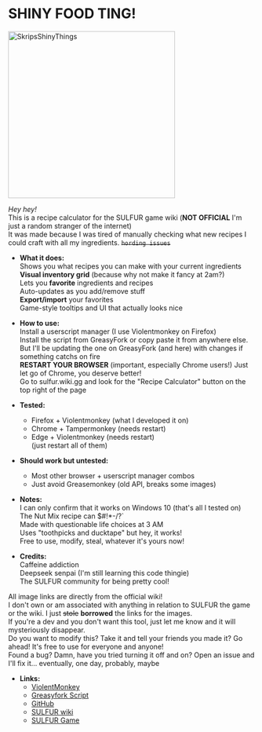 # SHINY FOOD TING!  

<img width="340" height="340" alt="SkripsShinyThings" src="https://github.com/user-attachments/assets/d866e703-8778-418b-86be-c127677e1d0d" />  

*Hey hey!*  
This is a recipe calculator for the SULFUR game wiki (**NOT OFFICIAL** I'm just a random stranger of the internet)  
It was made because I was tired of manually checking what new recipes I could craft with all my ingredients. ~~`hording issues`~~  




- **What it does:**  
Shows you what recipes you can make with your current ingredients  
**Visual inventory grid** (because why not make it fancy at 2am?)  
Lets you **favorite** ingredients and recipes  
Auto-updates as you add/remove stuff  
**Export/import** your favorites  
Game-style tooltips and UI that actually looks nice  

- **How to use:**  
Install a userscript manager (I use Violentmonkey on Firefox)  
Install the script from GreasyFork or copy paste it from anywhere else.   
But I'll be updating the one on GreasyFork (and here) with changes if something catchs on fire  
**RESTART YOUR BROWSER** (important, especially Chrome users!) Just let go of Chrome, you deserve better!  
Go to sulfur.wiki.gg and look for the "Recipe Calculator" button on the top right of the page  

- **Tested:**  
  - Firefox + Violentmonkey (what I developed it on)  
  - Chrome + Tampermonkey (needs restart)  
  - Edge + Violentmonkey (needs restart)  
(just restart all of them)  

- **Should work but untested:**  
  - Most other browser + userscript manager combos  
  - Just avoid Greasemonkey (old API, breaks some images)  

- **Notes:**  
I can only confirm that it works on Windows 10 (that's all I tested on)    
The Nut Mix recipe can $#!*-/?`  
Made with questionable life choices at 3 AM  
Uses "toothpicks and ducktape" but hey, it works!  
Free to use, modify, steal, whatever it's yours now!  

- **Credits:**  
Caffeine addiction  
Deepseek senpai (I'm still learning this code thingie)  
The SULFUR community for being pretty cool!  

All image links are directly from the official wiki!  
I don't own or am associated with anything in relation to SULFUR the game or the wiki. I just ~~stole~~ **borrowed** the links for the images.  
If you're a dev and you don't want this tool, just let me know and it will mysteriously disappear.    
Do you want to modify this? Take it and tell your friends you made it? Go ahead! It's free to use for everyone and anyone!  
Found a bug? Damn, have you tried turning it off and on? Open an issue and I'll fix it... eventually, one day, probably, maybe  

- **Links:**  
  - [ViolentMonkey](https://violentmonkey.github.io/)  
  - [Greasyfork Script](https://greasyfork.org/en/scripts/549037-sulfur-recipe-calculator-v4-0-1)  
  - [GitHub](https://github.com/Okagame/Sulfur-Recipe-Calculator)  
  - [SULFUR wiki](https://sulfur.wiki.gg/)
  - [SULFUR Game](https://store.steampowered.com/app/2124120/SULFUR/)
